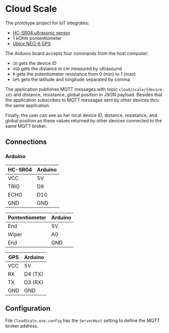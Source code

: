 # Cloud Scale

The prototype project for IoT integrates:

* [HC-SR04 ultrasonic sensor](https://cdn.sparkfun.com/datasheets/Sensors/Proximity/HCSR04.pdf)
* 1 kOhm pontentiometer
* [Ublox NEO-6 GPS](https://www.u-blox.com/sites/default/files/products/documents/NEO-6_DataSheet_(GPS.G6-HW-09005).pdf)

The Arduino board accepts four commands from the host computer:

* `ID` gets the device ID
* `USD` gets the distance in cm measured by ultrasound
* `R` gets the potentiometer resistance from 0 (min) to 1 (max)
* `GPS` gets the latitude and longitude separated by comma

The application publishes MQTT messages with topic `cloud/scale/{device-id}` and distance, resistance, global position in JSON payload.
Besides that the application subscribes to MQTT messages sent by other devices thru the same application.

Finally, the user can see as her local device ID, distance, resistance, and global position as these values returned by other devices
connected to the same MQTT broker.

## Connections

### Arduino

HC-SR04 | Arduino
--------|--------
VCC     | 5V
TRIG    | D9
ECHO    | D10
GND     | GND

Pontentiometer | Arduino
---------------|--------
End            | 5V
Wiper          | A0
End            | GND


GPS | Arduino
----|--------
VCC | 5V
RX  | D4 (TX)
TX  | D3 (RX)
GND | GND

## Configuration

File `CloudScale.exe.config` has the `ServerHost` setting to define the MQTT broker address.
